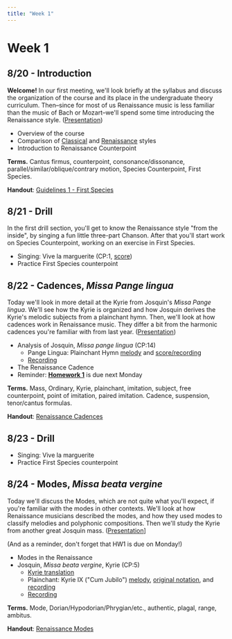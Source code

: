 ```yaml
---
title: "Week 1"
---
```


# Week 1

## 8/20 - Introduction

**Welcome!** In our first meeting, we'll look briefly at the syllabus 
and discuss the organization of the course and its place in the undergraduate
theory curriculum. Then–since for most of us Renaissance music is less 
familiar than the music of Bach or Mozart–we'll spend some time
introducing the Renaissance style. ([Presentation](https://tinyurl.com/yacce3h7))

* Overview of the course
* Comparison of [Classical](https://www.youtube.com/watch?v=97Twh_q8lQs) and [Renaissance](https://www.youtube.com/watch?v=vlB1HR4BgUg&list=PLYyTDR5WeGuTtL7G92HVmXBzi6G2xiL1a&index=8&t=51s) styles
* Introduction to Renaissance Counterpoint

**Terms.** Cantus firmus, counterpoint, consonance/dissonance, parallel/similar/oblique/contrary motion, 
Species Counterpoint, First Species.

**Handout**: [Guidelines 1 - First Species](guidelines-1.pdf)


## 8/21 - Drill

In the first drill section, you'll get to know the Renaissance style
"from the inside", by singing a fun little three-part Chanson. After
that you'll start work on Species Counterpoint, working on an exercise
in First Species.

* Singing: Vive la marguerite (CP:1, [score](vive-la-marguerite.pdf))
* Practice First Species counterpoint

## 8/22 - Cadences, _Missa Pange lingua_

Today we'll look in more detail at the Kyrie from Josquin's _Missa Pange lingua_. 
We'll see how the Kyrie is organized and how Josquin derives the Kyrie's melodic
subjects from a plainchant hymn. Then, we'll look at how cadences work in 
Renaissance music. They differ a bit from the harmonic cadences you're familiar
with from last year. ([Presentation](https://tinyurl.com/yaal5r2x))

* Analysis of Josquin, _Missa pange lingua_ (CP:14)
  * Pange Lingua: Plainchant Hymn [melody](pange-lingua.pdf) and [score/recording](http://gregorian-chant-hymns.com/hymns-2/pange-lingua.html)
  * [Recording](https://www.youtube.com/watch?v=vlB1HR4BgUg&t=0s&index=8&list=PLYyTDR5WeGuTtL7G92HVmXBzi6G2xiL1a)
* The Renaissance Cadence
* Reminder: **[Homework 1](HW-1.pdf)** is due next Monday

**Terms.** Mass, Ordinary, Kyrie, plainchant, imitation, subject, free counterpoint, 
point of imitation, paired imitation.  Cadence, suspension, tenor/cantus formulas. 

**Handout**: [Renaissance Cadences](cadences.pdf)

## 8/23 - Drill

* Singing: Vive la marguerite
* Practice First Species counterpoint 

## 8/24 - Modes, _Missa beata vergine_

Today we'll discuss the Modes, which are not quite what you'll expect, if
you're familiar with the modes in other contexts. We'll look at how Renaissance 
musicians described the modes, and how they used modes to classify melodies 
and polyphonic compositions. Then we'll study the Kyrie from another great 
Josquin mass. ([Presentation](https://docs.google.com/presentation/d/1mrlWbTBBlEe0-OBbvZBFndVJdLDH4H7AVe-WmfXcLKo/edit?usp=sharing)]

(And as a reminder, don't forget that HW1 is due on Monday!)

* Modes in the Renaissance
* Josquin, _Missa beata vergine_, Kyrie (CP:5)
  * [Kyrie translation](/translations/mass.html#kyrie)
  * Plainchant: Kyrie IX ("Cum Jubilo") [melody](beata-vergine.pdf), [original notation](http://www.ccwatershed.org/media/pdfs/12/06/20/15-32-50_0.pdf), and [recording](https://www.youtube.com/watch?v=5dDrx7Mmm4s&list=PLYyTDR5WeGuTtL7G92HVmXBzi6G2xiL1a&index=2)
  * [Recording](https://www.youtube.com/watch?v=qQNeHS6hWM8&list=PLYyTDR5WeGuTtL7G92HVmXBzi6G2xiL1a&index=3)

**Terms.** Mode, Dorian/Hypodorian/Phrygian/etc., authentic, plagal, range, ambitus.

**Handout**: [Renaissance Modes](modes.pdf)
